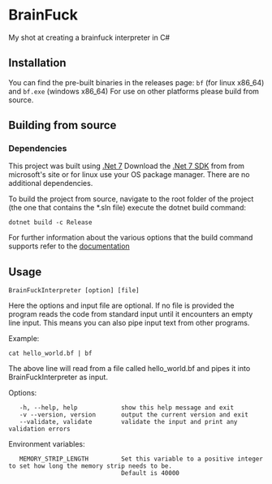 # BrainFuck
My shot at creating a brainfuck interpreter in C#


## Installation

   You can find the pre-built binaries in the releases page: `bf` (for linux x86_64) and `bf.exe` (windows x86_64)
   For use on other platforms please build from source.
   
   
## Building from source

 ### Dependencies
 This project was built using [.Net 7](https://dotnet.microsoft.com/) Download the [.Net 7 SDK](https://dotnet.microsoft.com/en-us/download/dotnet/7.0) from from microsoft's site or for linux use 
 your OS package manager. There are no additional dependencies.
 
 To build the project from source, navigate to the root folder of the project (the one that contains the *.sln file) execute the dotnet build command:
 ```
 dotnet build -c Release
 ```
 For further information about the various options that the build command supports refer to the [documentation](https://learn.microsoft.com/en-us/dotnet/core/tools/dotnet-build) 

 ## Usage   
 `BrainFuckInterpreter [option] [file]`
 
 Here the options and input file are optional. 
 If no file is provided the program reads the code from standard input until it encounters an empty line input.
 This means you can also pipe input text from other programs. 
    
 Example: 
    
   `cat hello_world.bf | bf`
   
   The above line will read from a file called hello_world.bf and pipes it into BrainFuckInterpreter as input.

   Options:
   
       -h, --help, help            show this help message and exit
       -v --version, version       output the current version and exit
       --validate, validate        validate the input and print any validation errors

   Environment variables:
   
       MEMORY_STRIP_LENGTH         Set this variable to a positive integer to set how long the memory strip needs to be.
                                   Default is 40000

